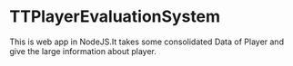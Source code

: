 # TTPlayerEvaluationSystem
This is web app in NodeJS.It takes some consolidated Data of Player and give the large information about player.
